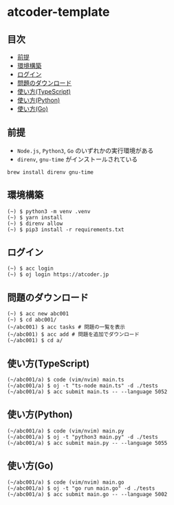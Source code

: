 # atcoder-template

## 目次

-   [前提](#pre-requirement)
-   [環境構築](#setup-env)
-   [ログイン](#login)
-   [問題のダウンロード](#download-tasks)
-   [使い方(TypeScript)](#how-to-use-typescript)
-   [使い方(Python)](#how-to-use-python)
-   [使い方(Go)](#how-to-use-go)

<h2 id="pre-requirement">前提</h2>

-   `Node.js`, `Python3`, `Go` のいずれかの実行環境がある
-   `direnv`, `gnu-time` がインストールされている

```
brew install direnv gnu-time
```

<h2 id="setup-env">環境構築</h2>

```
(~) $ python3 -m venv .venv
(~) $ yarn install
(~) $ direnv allow
(~) $ pip3 install -r requirements.txt
```

<h2 id="login">ログイン</h2>

```
(~) $ acc login
(~) $ oj login https://atcoder.jp
```

<h2 id="download-tasks">問題のダウンロード</h2>

```
(~) $ acc new abc001
(~) $ cd abc001/
(~/abc001) $ acc tasks # 問題の一覧を表示
(~/abc001) $ acc add # 問題を追加でダウンロード
(~/abc001) $ cd a/
```

<h2 id="how-to-use-typescript">使い方(TypeScript)</h2>

```
(~/abc001/a) $ code (vim/nvim) main.ts
(~/abc001/a) $ oj -t "ts-node main.ts" -d ./tests
(~/abc001/a) $ acc submit main.ts -- --language 5052
```

<h2 id="how-to-use-python">使い方(Python)</h2>

```
(~/abc001/a) $ code (vim/nvim) main.py
(~/abc001/a) $ oj -t "python3 main.py" -d ./tests
(~/abc001/a) $ acc submit main.py -- --language 5055
```

<h2 id="how-to-use-go">使い方(Go)</h2>

```
(~/abc001/a) $ code (vim/nvim) main.go
(~/abc001/a) $ oj -t "go run main.go" -d ./tests
(~/abc001/a) $ acc submit main.go -- --language 5002
```
